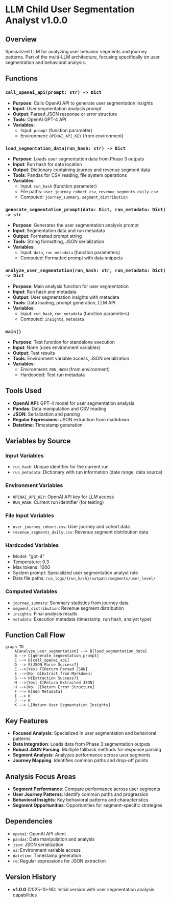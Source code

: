 # LLM Child User Segmentation Analyst v1.0.0

## Overview
Specialized LLM for analyzing user behavior segments and journey patterns. Part of the multi-LLM architecture, focusing specifically on user segmentation and behavioral analysis.

## Functions

### `call_openai_api(prompt: str) -> Dict`
- **Purpose**: Calls OpenAI API to generate user segmentation insights
- **Input**: User segmentation analysis prompt
- **Output**: Parsed JSON response or error structure
- **Tools**: OpenAI GPT-4 API
- **Variables**: 
  - Input: `prompt` (function parameter)
  - Environment: `OPENAI_API_KEY` (from environment)

### `load_segmentation_data(run_hash: str) -> Dict`
- **Purpose**: Loads user segmentation data from Phase 3 outputs
- **Input**: Run hash for data location
- **Output**: Dictionary containing journey and revenue segment data
- **Tools**: Pandas for CSV reading, file system operations
- **Variables**:
  - Input: `run_hash` (function parameter)
  - File paths: `user_journey_cohort.csv`, `revenue_segments_daily.csv`
  - Computed: `journey_summary`, `segment_distribution`

### `generate_segmentation_prompt(data: Dict, run_metadata: Dict) -> str`
- **Purpose**: Generates the user segmentation analysis prompt
- **Input**: Segmentation data and run metadata
- **Output**: Formatted prompt string
- **Tools**: String formatting, JSON serialization
- **Variables**:
  - Input: `data`, `run_metadata` (function parameters)
  - Computed: Formatted prompt with data snippets

### `analyze_user_segmentation(run_hash: str, run_metadata: Dict) -> Dict`
- **Purpose**: Main analysis function for user segmentation
- **Input**: Run hash and metadata
- **Output**: User segmentation insights with metadata
- **Tools**: Data loading, prompt generation, LLM API
- **Variables**:
  - Input: `run_hash`, `run_metadata` (function parameters)
  - Computed: `insights`, `metadata`

### `main()`
- **Purpose**: Test function for standalone execution
- **Input**: None (uses environment variables)
- **Output**: Test results
- **Tools**: Environment variable access, JSON serialization
- **Variables**:
  - Environment: `RUN_HASH` (from environment)
  - Hardcoded: Test run metadata

## Tools Used
- **OpenAI API**: GPT-4 model for user segmentation analysis
- **Pandas**: Data manipulation and CSV reading
- **JSON**: Serialization and parsing
- **Regular Expressions**: JSON extraction from markdown
- **Datetime**: Timestamp generation

## Variables by Source

### Input Variables
- `run_hash`: Unique identifier for the current run
- `run_metadata`: Dictionary with run information (date range, data source)

### Environment Variables
- `OPENAI_API_KEY`: OpenAI API key for LLM access
- `RUN_HASH`: Current run identifier (for testing)

### File Input Variables
- `user_journey_cohort.csv`: User journey and cohort data
- `revenue_segments_daily.csv`: Revenue segment distribution data

### Hardcoded Variables
- Model: "gpt-4"
- Temperature: 0.3
- Max tokens: 1000
- System prompt: Specialized user segmentation analyst role
- Data file paths: `run_logs/{run_hash}/outputs/segments/user_level/`

### Computed Variables
- `journey_summary`: Summary statistics from journey data
- `segment_distribution`: Revenue segment distribution
- `insights`: Final analysis results
- `metadata`: Execution metadata (timestamp, run hash, analyst type)

## Function Call Flow

```mermaid
graph TD
    A[analyze_user_segmentation] --> B[load_segmentation_data]
    B --> C[generate_segmentation_prompt]
    C --> D[call_openai_api]
    D --> E{JSON Parse Success?}
    E -->|Yes| F[Return Parsed JSON]
    E -->|No| G[Extract from Markdown]
    G --> H{Extraction Success?}
    H -->|Yes| I[Return Extracted JSON]
    H -->|No| J[Return Error Structure]
    F --> K[Add Metadata]
    I --> K
    J --> K
    K --> L[Return User Segmentation Insights]
```

## Key Features
- **Focused Analysis**: Specialized in user segmentation and behavioral patterns
- **Data Integration**: Loads data from Phase 3 segmentation outputs
- **Robust JSON Parsing**: Multiple fallback methods for response parsing
- **Segment Analysis**: Analyzes performance across user segments
- **Journey Mapping**: Identifies common paths and drop-off points

## Analysis Focus Areas
- **Segment Performance**: Compare performance across user segments
- **User Journey Patterns**: Identify common paths and progression
- **Behavioral Insights**: Key behavioral patterns and characteristics
- **Segment Opportunities**: Opportunities for segment-specific strategies

## Dependencies
- `openai`: OpenAI API client
- `pandas`: Data manipulation and analysis
- `json`: JSON serialization
- `os`: Environment variable access
- `datetime`: Timestamp generation
- `re`: Regular expressions for JSON extraction

## Version History
- **v1.0.0** (2025-10-16): Initial version with user segmentation analysis capabilities
